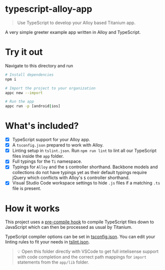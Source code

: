 # typescript-alloy-app

> Use TypeScript to develop your Alloy based Titanium app.

A very simple greeter example app written in Alloy and TypeScript.

# Try it out

Navigate to this directory and run

```bash
# Install dependencies
npm i

# Import the project to your organization
appc new --import

# Run the app
appc run -p [android|ios]
```

# What's included?
- [x] TypeScript support for your Alloy app.
- [x] A `tsconfig.json` prepared to work with Alloy.
- [x] Linting setup in `tslint.json`. Run `npm run lint` to lint all our TypeScript files inside the `app` folder.
- [x] Full typings for the `Ti` namespace.
- [x] Typings for `Alloy` and the `$` controller shorthand. Backbone models and collections do not have typings yet as their default typings require jQuery which conflicts with Alloy's `$` controller shorthand.
- [x] Visual Studio Code workspace settings to hide `.js` files if a matching `.ts` file is present.

# How it works

This project uses a [pre-compile hook](hooks/pre-compile.js) to compile TypeScript files down to JavaScript which can then be processed as usual by Titanium.

TypeScript compiler options can be set in [tsconfig.json](tsconfig.json). You can edit your linting rules to fit your needs in [tslint.json](tslint.json).

> :bulb: Open this folder directly with VSCode to get full intelisense support with code completion and the correct path mappings for `import` statements from the `app/lib` folder.
